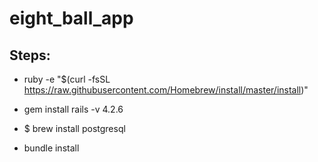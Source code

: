 # eight_ball_app

## Steps:
<!-- Install ruby -->
* ruby -e "$(curl -fsSL https://raw.githubusercontent.com/Homebrew/install/master/install)"
<!-- Install Rails -->
* gem install rails -v 4.2.6
<!-- Install postgreql -->
* $ brew install postgresql
<!-- update dependency -->
* bundle install
